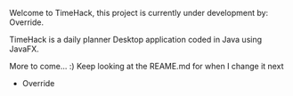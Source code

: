 Welcome to TimeHack, this project is currently under development by: Override.

TimeHack is a daily planner Desktop application coded in Java using JavaFX.

More to come... :) Keep looking at the REAME.md for when I change it next

- Override
